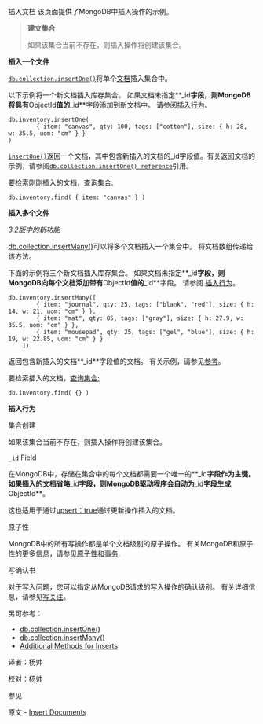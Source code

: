  插入文档
该页面提供了MongoDB中插入操作的示例。

> **建立集合**
>
> 如果该集合当前不存在，则插入操作将创建该集合。

 **插入一个文件**

 [`db.collection.insertOne()`](https://docs.mongodb.com/manual/reference/method/db.collection.insertOne/db.collection.insertOne)将单个[文档](https://docs.mongodb.com/master/core/document/bson-document-format)插入集合中。

以下示例将一个新文档插入库存集合。 如果文档未指定**_id**字段，则MongoDB将具有**ObjectId**值的**_id**字段添加到新文档中。 请参阅[插入行为](https://docs.mongodb.com/manual/tutorial/insert-documents/write-op-insert-behavior)。

```shell
db.inventory.insertOne(  
		{ item: "canvas", qty: 100, tags: ["cotton"], size: { h: 28, w: 35.5, uom: "cm" } }
)
```

[`insertOne()`](https://docs.mongodb.com/master/reference/method/db.collection.insertOne/db.collection.insertOne)返回一个文档，其中包含新插入的文档的_id字段值。有关返回文档的示例，请参阅[`db.collection.insertOne() reference`](https://docs.mongodb.com/master/reference/method/db.collection.insertOne/insertone-examples)引用。

要检索刚刚插入的文档，[查询集合:](https://docs.mongodb.com/master/core/document/document-query-filter)

```shell
db.inventory.find( { item: "canvas" } )
```

 **插入多个文件**

*3.2版中的新功能*

[db.collection.insertMany()](https://docs.mongodb.com/manual/reference/method/db.collection.insertMany/db.collection.insertMany)可以将多个文档插入一个集合中。 将文档数组传递给该方法。

下面的示例将三个新文档插入库存集合。 如果文档未指定**_id**字段，则MongoDB向每个文档添加带有**ObjectId**值的**_id**字段。 请参阅 [插入行为](https://docs.mongodb.com/manual/tutorial/insert-documents/write-op-insert-behavior)。

```shell
db.inventory.insertMany([
		{ item: "journal", qty: 25, tags: ["blank", "red"], size: { h: 14, w: 21, uom: "cm" } }, 
		{ item: "mat", qty: 85, tags: ["gray"], size: { h: 27.9, w: 35.5, uom: "cm" } },
		{ item: "mousepad", qty: 25, tags: ["gel", "blue"], size: { h: 19, w: 22.85, uom: "cm" } }
	])
```

返回包含新插入的文档**_id**字段值的文档。 有关示例，请参见[参考](https://docs.mongodb.com/manual/reference/method/db.collection.insertMany/insertmany-examples)。

要检索插入的文档，[查询集合:](https://docs.mongodb.com/master/core/document/document-query-filter)

```shell
db.inventory.find( {} )
```

 **插入行为**

 集合创建

如果该集合当前不存在，则插入操作将创建该集合。

 `_id` Field

在MongoDB中，存储在集合中的每个文档都需要一个唯一的**_id**字段作为主键。 如果插入的文档省略**_id**字段，则MongoDB驱动程序会自动为**_id**字段生成**ObjectId**。

这也适用于通过[upsert：true]()通过更新操作插入的文档。

 原子性

MongoDB中的所有写操作都是单个文档级别的原子操作。 有关MongoDB和原子性的更多信息，请参见[原子性和事务](https://docs.mongodb.com/manual/core/write-operations-atomicity/).

 写确认书

对于写入问题，您可以指定从MongoDB请求的写入操作的确认级别。 有关详细信息，请参见[写关注](https://docs.mongodb.com/manual/reference/write-concern/)。

另可参考：

- [db.collection.insertOne()](https://docs.mongodb.com/manual/reference/method/db.collection.insertOne/db.collection.insertOne)
- [db.collection.insertMany()](https://docs.mongodb.com/manual/reference/method/db.collection.insertMany/db.collection.insertMany)
- [Additional Methods for Inserts](https://docs.mongodb.com/manual/reference/insert-methods/additional-inserts)



译者：杨帅

校对：杨帅

 参见

原文 - [Insert Documents]( https://docs.mongodb.com/manual/tutorial/insert-documents/ )

